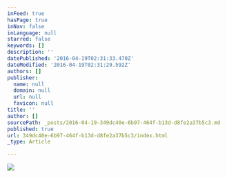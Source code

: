 ```yaml
---
inFeed: true
hasPage: true
inNav: false
inLanguage: null
starred: false
keywords: []
description: ''
datePublished: '2016-04-19T02:31:33.470Z'
dateModified: '2016-04-19T02:31:29.592Z'
authors: []
publisher:
  name: null
  domain: null
  url: null
  favicon: null
title: ''
author: []
sourcePath: _posts/2016-04-19-349dc40e-6b97-464f-b13d-d8fe2a37b5c3.md
published: true
url: 349dc40e-6b97-464f-b13d-d8fe2a37b5c3/index.html
_type: Article

---
```

![](https://the-grid-user-content.s3-us-west-2.amazonaws.com/4682dc0e-d51d-406c-adf0-8b7515eaa05d.gif)